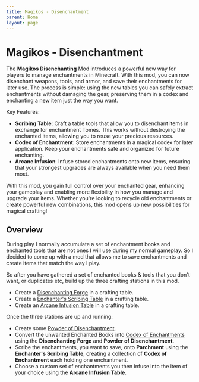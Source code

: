 ```yaml
---
title: Magikos - Disenchantment
parent: Home
layout: page
---
```

# Magikos - Disenchantment

The **Magikos Disenchanting** Mod introduces a powerful new way for players to manage enchantments in Minecraft. 
With this mod, you can now disenchant weapons, tools, and armor, and save their enchantments for later use. 
The process is simple: using the new tables you can safely extract enchantments without damaging the gear, preserving them in a codex and enchanting a new item just the way you want.

Key Features:
- **Scribing Table**: Craft a table tools that allow you to disenchant items in exchange for enchantment Tomes. This works without destroying the enchanted items, allowing you to reuse your precious resources.
- **Codex of Enchantment**: Store enchantments in a magical codex for later application. Keep your enchantments safe and organized for future enchanting.
- **Arcane Infusion**: Infuse stored enchantments onto new items, ensuring that your strongest upgrades are always available when you need them most.

With this mod, you gain full control over your enchanted gear, enhancing your gameplay and enabling more flexibility in how you manage and upgrade your items. Whether you're looking to recycle old enchantments or create powerful new combinations, this mod opens up new possibilities for magical crafting!

## Overview

During play I normally accumulate a set of enchantment books and enchanted tools that are not ones I will use during my normal gameplay.
So I decided to come up with a mod that allows me to save enchantments and create items that match the way I play.

So after you have gathered a set of enchanted books & tools that you don't want, or duplicates etc, build up the three crafting stations in this mod.

* Create a [Disenchanting Forge](disenchanting-forge) in a crafting table.
* Create a [Enchanter's Scribing Table](enchanters-scribing-table) in a crafting table.
* Create an [Arcane Infusion Table](arcane-infusion-table) in a crafting table.

Once the three stations are up and running:

* Create some [Powder of Disenchantment](powder-of-disenchantment).
* Convert the unwanted Enchanted Books into [Codex of Enchantments](codex-of-enchantment) using the **Disenchanting Forge** and **Powder of Disenchantment**.
* Scribe the enchantments, you want to save, onto **Parchment** using the **Enchanter's Scribing Table**, creating a collection of **Codex of Enchantment** each holding one enchantment.
* Choose a custom set of enchantments you then infuse into the item of your choice using the **Arcane Infusion Table**.






